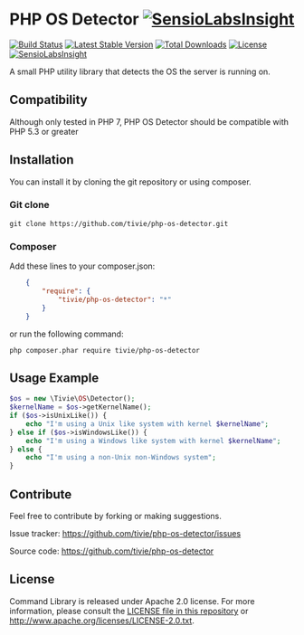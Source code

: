 PHP OS Detector [![SensioLabsInsight](https://insight.sensiolabs.com/projects/89e09818-08c3-4feb-9037-65ccf0c15a59/small.png)](https://insight.sensiolabs.com/projects/89e09818-08c3-4feb-9037-65ccf0c15a59)
===============

[![Build Status](https://travis-ci.org/tivie/php-os-detector.svg?branch=master)](https://travis-ci.org/tivie/php-os-detector)
[![Latest Stable Version](https://poser.pugx.org/tivie/php-os-detector/v/stable.svg)](https://packagist.org/packages/tivie/php-os-detector)
[![Total Downloads](https://poser.pugx.org/tivie/php-os-detector/downloads.svg)](https://packagist.org/packages/tivie/php-os-detector)
[![License](https://poser.pugx.org/tivie/php-os-detector/license.svg)](https://packagist.org/packages/tivie/php-os-detector)
[![SensioLabsInsight](https://insight.sensiolabs.com/projects/89e09818-08c3-4feb-9037-65ccf0c15a59/mini.png)](https://insight.sensiolabs.com/projects/89e09818-08c3-4feb-9037-65ccf0c15a59)

A small PHP utility library that detects the OS the server is running on.

## Compatibility

Although only tested in PHP 7, PHP OS Detector should be compatible with PHP 5.3 or greater

## Installation
You can install it by cloning the git repository or using composer.

### Git clone

    git clone https://github.com/tivie/php-os-detector.git

### Composer
Add these lines to your composer.json:
```json
    {
        "require": {
            "tivie/php-os-detector": "*"
        }
    }
```
or run the following command:

    php composer.phar require tivie/php-os-detector


## Usage Example

```php
$os = new \Tivie\OS\Detector();
$kernelName = $os->getKernelName();
if ($os->isUnixLike()) {
    echo "I'm using a Unix like system with kernel $kernelName";
} else if ($os->isWindowsLike()) {
    echo "I'm using a Windows like system with kernel $kernelName";
} else {
    echo "I'm using a non-Unix non-Windows system";
}
```

## Contribute
Feel free to contribute by forking or making suggestions.

Issue tracker: https://github.com/tivie/php-os-detector/issues

Source code: https://github.com/tivie/php-os-detector


## License
Command Library is released under Apache 2.0 license. For more information, please consult
the [LICENSE file in this repository](https://github.com/tivie/php-os-detector/blob/master/LICENSE) or
http://www.apache.org/licenses/LICENSE-2.0.txt.
